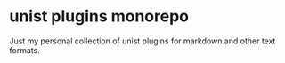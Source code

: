 # unist plugins monorepo

Just my personal collection of unist plugins for markdown and other text formats.
